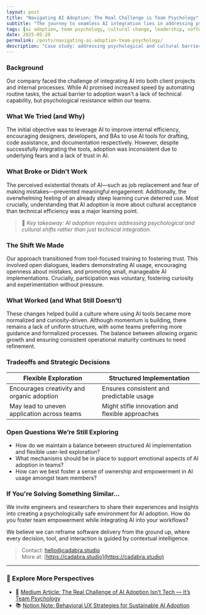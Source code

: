 ```yaml
---
layout: post
title: "Navigating AI Adoption: The Real Challenge is Team Psychology"
subtitle: "The journey to seamless AI integration lies in addressing psychological barriers, not just technical ones."
tags: [ai adoption, team psychology, cultural change, leadership, software development, internal efficiency, trust building, agile transformation, ai-ready-ux, human-ai-interaction]
date: 2025-05-28
permalink: /posts/navigating-ai-adoption-team-psychology/
description: "Case study: addressing psychological and cultural barriers in AI adoption within software teams."
---
```




### Background

Our company faced the challenge of integrating AI into both client projects and internal processes. While AI promised increased speed by automating routine tasks, the actual barrier to adoption wasn't a lack of technical capability, but psychological resistance within our teams.

### What We Tried (and Why)

The initial objective was to leverage AI to improve internal efficiency, encouraging designers, developers, and BAs to use AI tools for drafting, code assistance, and documentation respectively. However, despite successfully integrating the tools, adoption was inconsistent due to underlying fears and a lack of trust in AI.

### What Broke or Didn’t Work

The perceived existential threats of AI—such as job replacement and fear of making mistakes—prevented meaningful engagement. Additionally, the overwhelming feeling of an already steep learning curve deterred use. Most crucially, understanding that AI adoption is more about cultural acceptance than technical efficiency was a major learning point.

> 📌 *Key takeaway: AI adoption requires addressing psychological and cultural shifts rather than just technical integration.*

### The Shift We Made

Our approach transitioned from tool-focused training to fostering trust. This involved open dialogues, leaders demonstrating AI usage, encouraging openness about mistakes, and promoting small, manageable AI implementations. Crucially, participation was voluntary, fostering curiosity and experimentation without pressure.

### What Worked (and What Still Doesn’t)

These changes helped build a culture where using AI tools became more normalized and curiosity-driven. Although momentum is building, there remains a lack of uniform structure, with some teams preferring more guidance and formalized processes. The balance between allowing organic growth and ensuring consistent operational maturity continues to need refinement.

### Tradeoffs and Strategic Decisions

| Flexible Exploration | Structured Implementation |
|----------------------|---------------------------|
| Encourages creativity and organic adoption | Ensures consistent and predictable usage |
| May lead to uneven application across teams | Might stifle innovation and flexible approaches |

### Open Questions We’re Still Exploring

- How do we maintain a balance between structured AI implementation and flexible user-led exploration?
- What mechanisms should be in place to support emotional aspects of AI adoption in teams?
- How can we best foster a sense of ownership and empowerment in AI usage amongst team members?

### If You're Solving Something Similar...

We invite engineers and researchers to share their experiences and insights into creating a psychologically safe environment for AI adoption. How do you foster team empowerment while integrating AI into your workflows?

We believe we can reframe software delivery from the ground up, where every decision, tool, and interaction is guided by contextual intelligence.

> Contact: hello@cadabra.studio  
> More at: [https://cadabra.studio](https://cadabra.studio)

---

### 🔗 Explore More Perspectives

- 📰 [Medium Article: The Real Challenge of AI Adoption Isn’t Tech — It’s Team Psychology](https://cadabrastudio.medium.com/the-real-challenge-of-ai-adoption-isnt-tech-it-s-team-psychology-3043ddf034a7)
- 📚 [Notion Note: Behavioral UX Strategies for Sustainable AI Adoption](https://classy-sugar-6ff.notion.site/Behavioral-UX-Strategies-for-Sustainable-AI-Adoption-1fc9b3e914038049ba0cc78d9b303fbf?pvs=73)

